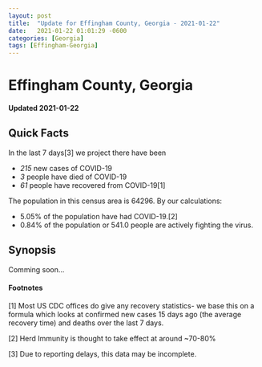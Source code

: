 ```yaml
---
layout: post
title:  "Update for Effingham County, Georgia - 2021-01-22"
date:   2021-01-22 01:01:29 -0600
categories: [Georgia]
tags: [Effingham-Georgia]
---
```


# Effingham County, Georgia
#### Updated 2021-01-22

## Quick Facts

In the last 7 days[3] we project there have been
- *215* new cases of COVID-19
- *3* people have died of COVID-19
- *61* people have recovered from COVID-19[1]

The population in this census area is 64296. By our calculations:
- 5.05% of the population have had COVID-19.[2]
- 0.84% of the population or 541.0 people are actively fighting the virus.

## Synopsis

Comming soon...


#### Footnotes

[1] Most US CDC offices do give any recovery statistics- we base this on a formula which looks at confirmed new cases
15 days ago (the average recovery time) and deaths over the last 7 days.

[2] Herd Immunity is thought to take effect at around ~70-80%

[3] Due to reporting delays, this data may be incomplete.
 
    
